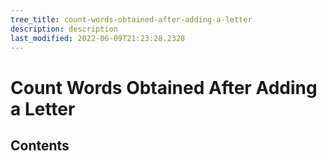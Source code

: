 ```yaml
---
tree_title: count-words-obtained-after-adding-a-letter
description: description
last_modified: 2022-06-09T21:23:28.2328
---
```


# Count Words Obtained After Adding a Letter

## Contents
